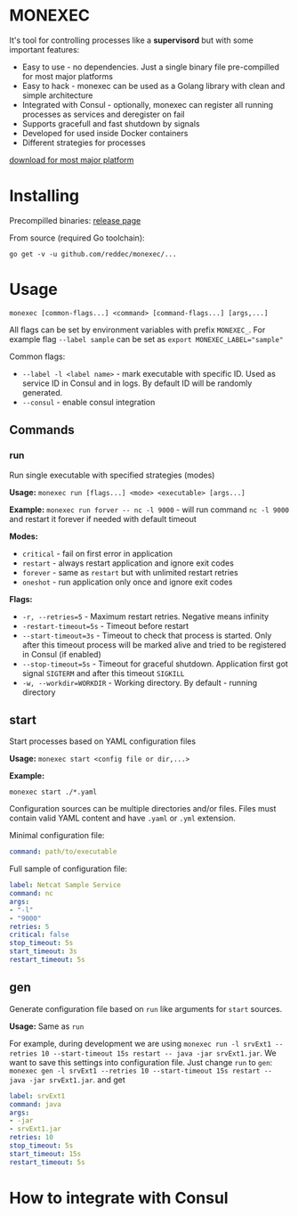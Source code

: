 # MONEXEC

It's tool for controlling processes like a **supervisord** but with some important features:
* Easy to use - no dependencies. Just a single binary file pre-compilled for most major platforms
* Easy to hack - monexec can be used as a Golang library with clean and simple architecture
* Integrated with Consul - optionally, monexec can register all running processes as services and deregister on fail
* Supports gracefull and fast shutdown by signals
* Developed for used inside Docker containers
* Different strategies for processes

[download for most major platform](https://github.com/reddec/monexec/releases)

# Installing

Precompilled binaries:
[release page](https://github.com/reddec/monexec/releases)

From source (required Go toolchain):

```
go get -v -u github.com/reddec/monexec/...
```

# Usage

`monexec [common-flags...] <command> [command-flags...] [args,...]`

All flags can be set by environment variables with prefix `MONEXEC_`. For example flag `--label sample` can be set as `export MONEXEC_LABEL="sample"`

Common flags:

* `--label -l <label name>` - mark executable with specific ID. Used as service ID in Consul and in logs. By default ID will be randomly generated.
* `--consul` - enable consul integration

## Commands

### run
Run single executable with specified strategies (modes)

**Usage:**
`monexec run [flags...] <mode> <executable> [args...]`

**Example:**
`monexec run forver -- nc -l 9000` - will run command `nc -l 9000` and restart it forever if needed with default timeout

**Modes:**

* `critical` - fail on first error in application
* `restart` - always restart application and ignore exit codes
* `forever` - same as `restart` but with unlimited restart retries
* `oneshot` - run application only once and ignore exit codes

**Flags:**
* `-r, --retries=5` - Maximum restart retries. Negative means infinity
* `-restart-timeout=5s` - Timeout before restart
* `--start-timeout=3s` - Timeout to check that process is started. Only after this timeout process will be marked alive and tried to be registered in Consul (if enabled)
* `--stop-timeout=5s` - Timeout for graceful shutdown. Application first got signal `SIGTERM` and after this timeout `SIGKILL`
* `-w, --workdir=WORKDIR` - Working directory. By default - running directory

## start
Start processes based on YAML configuration files

**Usage:**
`monexec start <config file or dir,...>`

**Example:**

`monexec start ./*.yaml`

Configuration sources can be multiple directories and/or files. Files must contain valid YAML content and have `.yaml` or `.yml` extension.

Minimal configuration file:

```yaml
command: path/to/executable
```

Full sample of configuration file:

```yaml
label: Netcat Sample Service
command: nc
args:
- "-l"
- "9000"
retries: 5
critical: false
stop_timeout: 5s
start_timeout: 3s
restart_timeout: 5s
```


## gen
Generate configuration file based on `run` like arguments for `start` sources.

**Usage:**
Same as `run`

For example, during development we are using 
`monexec run -l srvExt1 --retries 10 --start-timeout 15s restart -- java -jar srvExt1.jar`. 
We want to save this settings into configuration file. Just change `run` to `gen`:
`monexec gen -l srvExt1 --retries 10 --start-timeout 15s restart -- java -jar srvExt1.jar`. 
and get
```yaml
label: srvExt1
command: java
args:
- -jar
- srvExt1.jar
retries: 10
stop_timeout: 5s
start_timeout: 15s
restart_timeout: 5s
```

# How to integrate with Consul